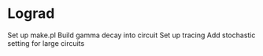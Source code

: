 Lograd
======

Set up make.pl
Build gamma decay into circuit
Set up tracing
Add stochastic setting for large circuits


